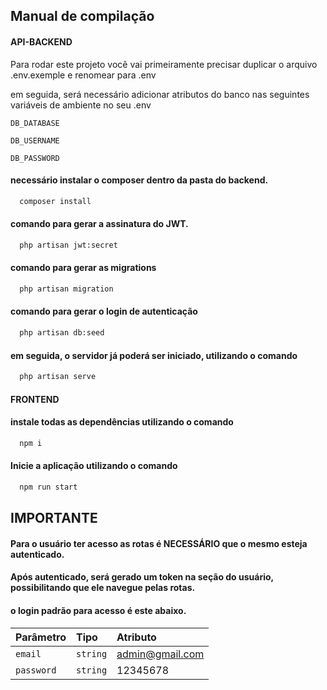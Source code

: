 
## Manual de compilação

#### API-BACKEND

Para rodar este projeto você vai primeiramente precisar duplicar o arquivo .env.exemple e renomear para .env

em seguida, será necessário adicionar atributos do banco nas seguintes variáveis de ambiente no seu .env

`DB_DATABASE`

`DB_USERNAME`

`DB_PASSWORD`
#### necessário instalar o composer dentro da pasta do backend.
```bash
  composer install
```
#### comando para gerar a assinatura do JWT.
```bash
  php artisan jwt:secret
```
#### comando para gerar as migrations
```bash
  php artisan migration
```

#### comando para gerar o login de autenticação
```bash
  php artisan db:seed
```

#### em seguida, o servidor já poderá ser iniciado, utilizando o comando
```bash
  php artisan serve
```
#### FRONTEND

####  instale todas as dependências utilizando o comando
```bash
  npm i
```
#### Inicie a aplicação utilizando o comando
```bash
  npm run start
```
## IMPORTANTE
#### Para o usuário ter acesso as rotas é NECESSÁRIO que o mesmo esteja autenticado.
#### Após autenticado, será gerado um token na seção do usuário, possibilitando que ele navegue pelas rotas.

#### o login padrão para acesso é este abaixo.

| Parâmetro   | Tipo       | Atributo                         |
| :---------- | :--------- | :---------------------------------- |
| `email` | `string` | admin@gmail.com|
| `password`   | `string`  |12345678 |

